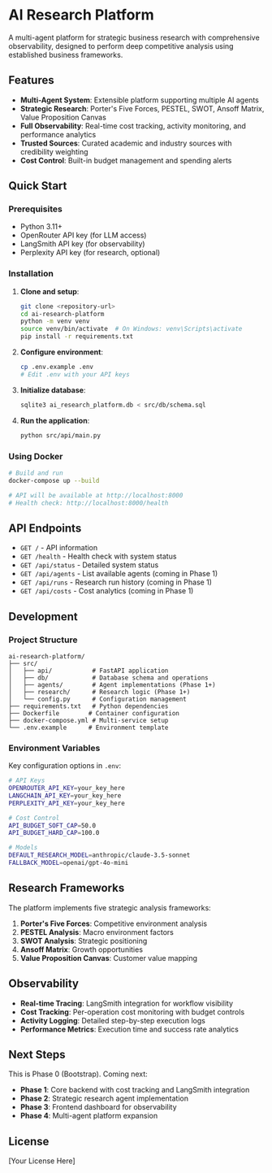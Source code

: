 # AI Research Platform

A multi-agent platform for strategic business research with comprehensive observability, designed to perform deep competitive analysis using established business frameworks.

## Features

- **Multi-Agent System**: Extensible platform supporting multiple AI agents
- **Strategic Research**: Porter's Five Forces, PESTEL, SWOT, Ansoff Matrix, Value Proposition Canvas
- **Full Observability**: Real-time cost tracking, activity monitoring, and performance analytics
- **Trusted Sources**: Curated academic and industry sources with credibility weighting
- **Cost Control**: Built-in budget management and spending alerts

## Quick Start

### Prerequisites

- Python 3.11+
- OpenRouter API key (for LLM access)
- LangSmith API key (for observability)
- Perplexity API key (for research, optional)

### Installation

1. **Clone and setup**:
   ```bash
   git clone <repository-url>
   cd ai-research-platform
   python -m venv venv
   source venv/bin/activate  # On Windows: venv\Scripts\activate
   pip install -r requirements.txt
   ```

2. **Configure environment**:
   ```bash
   cp .env.example .env
   # Edit .env with your API keys
   ```

3. **Initialize database**:
   ```bash
   sqlite3 ai_research_platform.db < src/db/schema.sql
   ```

4. **Run the application**:
   ```bash
   python src/api/main.py
   ```

### Using Docker

```bash
# Build and run
docker-compose up --build

# API will be available at http://localhost:8000
# Health check: http://localhost:8000/health
```

## API Endpoints

- `GET /` - API information
- `GET /health` - Health check with system status
- `GET /api/status` - Detailed system status
- `GET /api/agents` - List available agents (coming in Phase 1)
- `GET /api/runs` - Research run history (coming in Phase 1)
- `GET /api/costs` - Cost analytics (coming in Phase 1)

## Development

### Project Structure

```
ai-research-platform/
├── src/
│   ├── api/           # FastAPI application
│   ├── db/            # Database schema and operations
│   ├── agents/        # Agent implementations (Phase 1+)
│   ├── research/      # Research logic (Phase 1+)
│   └── config.py      # Configuration management
├── requirements.txt   # Python dependencies
├── Dockerfile        # Container configuration
├── docker-compose.yml # Multi-service setup
└── .env.example      # Environment template
```

### Environment Variables

Key configuration options in `.env`:

```bash
# API Keys
OPENROUTER_API_KEY=your_key_here
LANGCHAIN_API_KEY=your_key_here
PERPLEXITY_API_KEY=your_key_here

# Cost Control
API_BUDGET_SOFT_CAP=50.0
API_BUDGET_HARD_CAP=100.0

# Models
DEFAULT_RESEARCH_MODEL=anthropic/claude-3.5-sonnet
FALLBACK_MODEL=openai/gpt-4o-mini
```

## Research Frameworks

The platform implements five strategic analysis frameworks:

1. **Porter's Five Forces**: Competitive environment analysis
2. **PESTEL Analysis**: Macro environment factors
3. **SWOT Analysis**: Strategic positioning
4. **Ansoff Matrix**: Growth opportunities
5. **Value Proposition Canvas**: Customer value mapping

## Observability

- **Real-time Tracing**: LangSmith integration for workflow visibility
- **Cost Tracking**: Per-operation cost monitoring with budget controls
- **Activity Logging**: Detailed step-by-step execution logs
- **Performance Metrics**: Execution time and success rate analytics

## Next Steps

This is Phase 0 (Bootstrap). Coming next:

- **Phase 1**: Core backend with cost tracking and LangSmith integration
- **Phase 2**: Strategic research agent implementation
- **Phase 3**: Frontend dashboard for observability
- **Phase 4**: Multi-agent platform expansion

## License

[Your License Here]